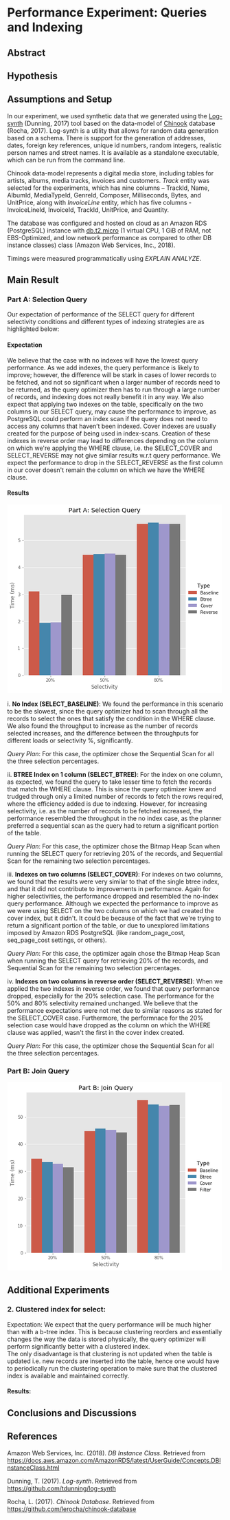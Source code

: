 ﻿# Performance Experiment: Queries and Indexing

## Abstract



## Hypothesis



## Assumptions and Setup

In our experiment, we used synthetic data that we generated using the [Log-synth](https://github.com/tdunning/log-synth) (Dunning, 2017) tool based on the data-model of [Chinook](https://github.com/lerocha/chinook-database) database (Rocha, 2017). Log-synth is a utility that allows for random data generation based on a schema. There is support for the generation of addresses, dates, foreign key references, unique id numbers, random integers, realistic person names and street names. It is available as a standalone executable, which can be run from the command line.

Chinook data-model represents a digital media store, including tables for artists, albums, media tracks, invoices and customers. *Track* entity was selected for the experiments, which has nine columns – TrackId, Name, AlbumId, MediaTypeId, GenreId, Composer, Milliseconds, Bytes, and UnitPrice, along with *InvoiceLine* entity, which has five columns - InvoiceLineId, InvoiceId, TrackId, UnitPrice, and Quantity.

The database was configured and hosted on cloud as an Amazon RDS (PostgreSQL) instance with [db.t2.micro](https://docs.aws.amazon.com/AmazonRDS/latest/UserGuide/Concepts.DBInstanceClass.html) (1 virtual CPU, 1 GiB of RAM, not EBS-Optimized, and low network performance as compared to other DB instance classes) class (Amazon Web Services, Inc., 2018).

Timings were measured programmatically using *EXPLAIN ANALYZE*.

## Main Result

### Part A: Selection Query
Our expectation of performance of the SELECT query for different selectivity conditions and different types of indexing strategies are as highlighted below: 

#### Expectation

We believe that the case with no indexes will have the lowest query performance. As we add indexes, the query performance is likely to improve; however, the difference will be stark in cases of lower records to be fetched, and not so significant when a larger number of records need to be returned, as the query optimizer then has to run through a large number of records, and indexing does not really benefit it in any way. We also expect that applying two indexes on the table, specifically on the two columns in our SELECT query, may cause the performance to improve, as PostgreSQL could perform an index scan if the query does not need to access any columns that haven’t been indexed. Cover indexes are usually created for the purpose of being used in index-scans. Creation of these indexes in reverse order may lead to differences depending on the column on which we're applying the WHERE clause, i.e. the SELECT_COVER and SELECT_REVERSE may not give similar results w.r.t query performance. We expect the performance to drop in the SELECT_REVERSE as the first column in our cover doesn't remain the column on which we have the WHERE clause.   

#### Results

![Result](./charts/part_a.PNG "Selectivity Criteria versus Time (ms)")

i. **No Index (SELECT_BASELINE)**: We found the performance in this scenario to be the slowest, since the query optimizer had to scan through all the records to select the ones that satisfy the condition in the WHERE clause. We also found the throughput to increase as the number of records selected increases, and the difference between the throughputs for different loads or selectivity %, significantly.

*Query Plan*: For this case, the optimizer chose the Sequential Scan for all the three selection percentages.

ii. **BTREE Index on 1 column (SELECT_BTREE)**: For the index on one column, as expected, we found the query to take lesser time to fetch the records that match the WHERE clause. This is since the query optimizer knew and trudged through only a limited number of records to fetch the rows required, where the efficiency added is due to indexing. However, for increasing selectivity, i.e. as the number of records to be fetched increased, the performance resembled the throughput in the no index case, as the planner preferred a sequential scan as the query had to return a significant portion of the table.

*Query Plan*: For this case, the optimizer chose the Bitmap Heap Scan when running the SELECT query for retrieving 20% of the records, and Sequential Scan for the remaining two selection percentages.

iii. **Indexes on two columns (SELECT_COVER)**: For indexes on two columns, we found that the results were very similar to that of the single btree index, and that it did not contribute to improvements in performance. Again for higher selectivities, the performance dropped and resembled the no-index query performance. Although we expected the performance to improve as we were using SELECT on the two columns on which we had created the cover index, but it didn't. It could be because of the fact that we're trying to return a significant portion of the table, or due to unexplored limitations imposed by Amazon RDS PostgreSQL (like random_page_cost, seq_page_cost settings, or others). 

*Query Plan*: For this case, the optimizer again chose the Bitmap Heap Scan when running the SELECT query for retrieving 20% of the records, and Sequential Scan for the remaining two selection percentages.  

iv. **Indexes on two columns in reverse order (SELECT_REVERSE)**: When we applied the two indexes in reverse order, we found that query performance dropped, especially for the 20% selection case. The performance for the 50% and 80% selectivity remained unchanged. We believe that the performance expectations were not met due to similar reasons as stated for the SELECT_COVER case. Furthermore, the performnace for the 20% selection case would have dropped as the column on which the WHERE clause was applied, wasn't the first in the cover index created. 

*Query Plan*: For this case, the optimizer chose the Sequential Scan for all the three selection percentages.

### Part B: Join Query

![Result](./charts/part_b.png "Selectivity Criteria versus Time (ms)")

## Additional Experiments

### 2. **Clustered index for select**:  
Expectation: We expect that the query performance will be much higher than with a b-tree index. This is because clustering reorders and essentially changes the way the data is stored physically, the query optimizer will perform significantly better with a clustered index.   
The only disadvantage is that clustering is not updated when the table is updated i.e. new records are inserted into the table, hence one would have to periodically run the clustering operation to make sure that the clustered index is available and maintained correctly.  
#### Results:  




## Conclusions and Discussions



## References

Amazon Web Services, Inc. (2018). *DB Instance Class*. Retrieved from https://docs.aws.amazon.com/AmazonRDS/latest/UserGuide/Concepts.DBInstanceClass.html

Dunning, T. (2017). *Log-synth*. Retrieved from https://github.com/tdunning/log-synth

Rocha, L. (2017). *Chinook Database*. Retrieved from https://github.com/lerocha/chinook-database
